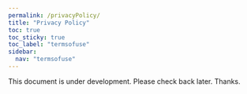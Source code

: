 ```yaml
---
permalink: /privacyPolicy/
title: "Privacy Policy"
toc: true
toc_sticky: true
toc_label: "termsofuse"
sidebar:
  nav: "termsofuse"
---
```


This document is under development. Please check back later. Thanks.
